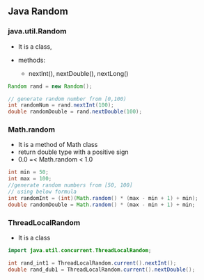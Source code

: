 ## Java Random

###  java.util.Random

- It is a class, 

- methods:
  - nextInt(), nextDouble(), nextLong()

```java
Random rand = new Random();

// generate random number from [0,100)
int randomNum = rand.nextInt(100);
double randomDouble = rand.nextDouble(100);
```

### Math.random

- It is a method of Math class
- return double type with a positive sign
- 0.0 =< Math.random < 1.0

```java
int min = 50;
int max = 100;
//generate random numbers from [50, 100]
// using below formula
int randomInt = (int)(Math.random() * (max - min + 1) + min);
double randomDouble = Math.random() * (max - min + 1) + min;
```

### ThreadLocalRandom

- It is a class

```java
import java.util.concurrent.ThreadLocalRandom;

int rand_int1 = ThreadLocalRandom.current().nextInt();
double rand_dub1 = ThreadLocalRandom.current().nextDouble();
```

